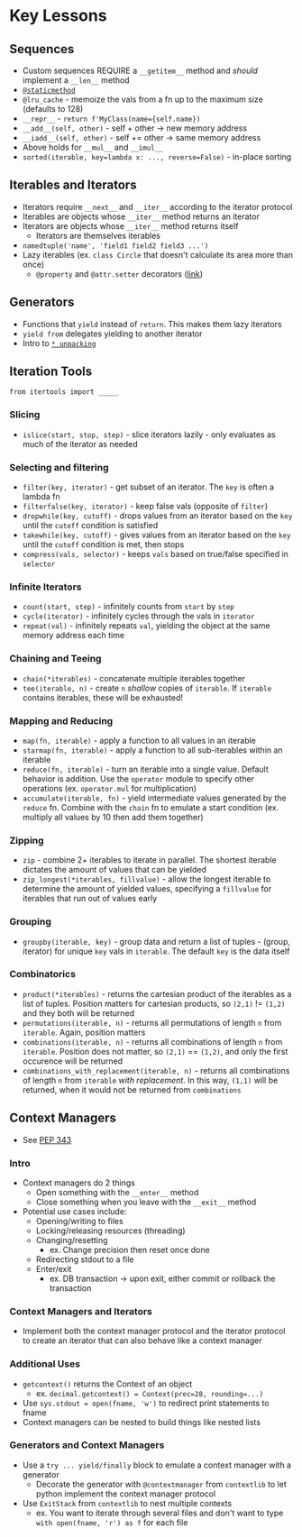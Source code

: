 Key Lessons
===========
## Sequences
- Custom sequences REQUIRE a `__getitem__` method and *should* implement a `__len__` method
- [`@staticmethod`](https://stackoverflow.com/questions/735975/static-methods-in-python)
- `@lru_cache` - memoize the vals from a fn up to the maximum size (defaults to 128)
- `__repr__` - `return f'MyClass(name={self.name})`
- `__add__(self, other)` - self + other -> new memory address
- `__iadd__(self, other)` - self += other -> same memory address
- Above holds for `__mul__` and `__imul__`
- `sorted(iterable, key=lambda x: ..., reverse=False)` - in-place sorting

## Iterables and Iterators
- Iterators require `__next__` and `__iter__` according to the iterator protocol
- Iterables are objects whose `__iter__` method returns an iterator
- Iterators are objects whose `__iter__` method returns itself
    - Iterators are themselves iterables
- `namedtuple('name', 'field1 field2 field3 ...')`
- Lazy iterables (ex. `class Circle` that doesn't calculate its area more than once)
    - `@property` and `@attr.setter` decorators ([link](https://www.geeksforgeeks.org/python-property-decorator-property/))

## Generators
- Functions that `yield` instead of `return`. This makes them lazy iterators
- `yield from` delegates yielding to another iterator
- Intro to [`* unpacking`](https://www.w3schools.com/python/python_tuples_unpack.asp)

## Iteration Tools
`from itertools import _____`

### Slicing
- `islice(start, stop, step)` - slice iterators lazily - only evaluates as much of the iterator as needed

### Selecting and filtering
- `filter(key, iterator)` - get subset of an iterator. The `key` is often a lambda fn
- `filterfalse(key, iterator)` - keep false vals (opposite of `filter`)
- `dropwhile(key, cutoff)` - drops values from an iterator based on the `key` until the `cutoff` condition is satisfied
- `takewhile(key, cutoff)` - gives values from an iterator based on the `key` until the `cutoff` condition is met, then stops
- `compress(vals, selector)` - keeps `vals` based on true/false specified in `selector`

### Infinite Iterators
- `count(start, step)` - infinitely counts from `start` by `step`
- `cycle(iterator)` - infinitely cycles through the vals in `iterator`
- `repeat(val)` - infinitely repeats `val`, yielding the object at the same memory address each time

### Chaining and Teeing
- `chain(*iterables)` - concatenate multiple iterables together
- `tee(iterable, n)` - create `n` *shallow* copies of `iterable`. If `iterable` contains iterables, these will be exhausted!

### Mapping and Reducing
- `map(fn, iterable)` - apply a function to all values in an iterable
- `starmap(fn, iterable)` - apply a function to all sub-iterables within an iterable
- `reduce(fn, iterable)` - turn an iterable into a single value. Default behavior is addition. Use the `operator` module to specify other operations (ex. `operator.mul` for multiplication)
- `accumulate(iterable, fn)` - yield intermediate values generated by the `reduce` fn. Combine with the `chain` fn to emulate a start condition (ex. multiply all values by 10 then add them together)

### Zipping
- `zip` - combine 2+ iterables to iterate in parallel. The shortest iterable dictates the amount of values that can be yielded
- `zip_longest(*iterables, fillvalue)` - allow the longest iterable to determine the amount of yielded values, specifying a `fillvalue` for iterables that run out of values early

### Grouping
- `groupby(iterable, key)` - group data and return a list of tuples - (group, iterator) for unique `key` vals in `iterable`. The default `key` is the data itself

### Combinatorics
- `product(*iterables)` - returns the cartesian product of the iterables as a list of tuples. Position matters for cartesian products, so `(2,1)` != `(1,2)` and they both will be returned
- `permutations(iterable, n)` - returns all permutations of length `n` from `iterable`. Again, position matters
- `combinations(iterable, n)` - returns all combinations of length `n` from `iterable`. Position does not matter, so `(2,1)` == `(1,2)`, and only the first occurence will be returned
- `combinations_with_replacement(iterable, n)` - returns all combinations of length `n` from `iterable` *with replacement*. In this way, `(1,1)` will be returned, when it would not be returned from `combinations`

## Context Managers

- See [PEP 343](https://peps.python.org/pep-0343/)

### Intro
- Context managers do 2 things
    - Open something with the `__enter__` method
    - Close something when you leave with the `__exit__` method
- Potential use cases include:
    - Opening/writing to files
    - Locking/releasing resources (threading)
    - Changing/resetting
        - ex. Change precision then reset once done
    - Redirecting stdout to a file
    - Enter/exit
        - ex. DB transaction -> upon exit, either commit or rollback the transaction

### Context Managers and Iterators
- Implement both the context manager protocol and the iterator protocol to create an iterator that can also behave like a context manager

### Additional Uses
- `getcontext()` returns the Context of an object
    - ex. `decimal.getcontext() = Context(prec=28, rounding=...)`
- Use `sys.stdout = open(fname, 'w')` to redirect print statements to fname
- Context managers can be nested to build things like nested lists

### Generators and Context Managers
- Use a `try ... yield/finally` block to emulate a context manager with a generator
    - Decorate the generator with `@contextmanager` from `contextlib` to let python implement the context manager protocol
- Use `ExitStack` from `contextlib` to nest multiple contexts
    - ex. You want to iterate through several files and don't want to type `with open(fname, 'r') as f` for each file
